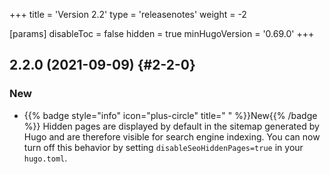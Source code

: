 +++
title = 'Version 2.2'
type = 'releasenotes'
weight = -2

[params]
  disableToc = false
  hidden = true
  minHugoVersion = '0.69.0'
+++

## 2.2.0 (2021-09-09) {#2-2-0}

### New

- {{% badge style="info" icon="plus-circle" title=" " %}}New{{% /badge %}} Hidden pages are displayed by default in the sitemap generated by Hugo and are therefore visible for search engine indexing. You can now turn off this behavior by setting `disableSeoHiddenPages=true` in your `hugo.toml`.
